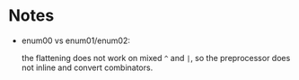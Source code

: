 # Notes

- enum00 vs enum01/enum02:

  the flattening does not work on mixed `^` and `|`, so the preprocessor does
  not inline and convert combinators.
